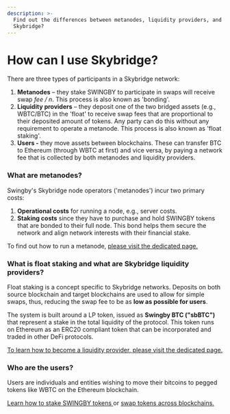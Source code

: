 ```yaml
---
description: >-
  Find out the differences between metanodes, liquidity providers, and users in
  Skybridge?
---
```


# How can I use Skybridge?

There are three types of participants in a Skybridge network:

1. **Metanodes** – they stake SWINGBY to participate in swaps will receive swap _fee / n_. This process is also known as 'bonding'.
2. **Liquidity providers** – they deposit one of the two bridged assets \(e.g., WBTC/BTC\) in the 'float' to receive swap fees that are proportional to their deposited amount of tokens. Any party can do this without any requirement to operate a metanode. This process is also known as 'float staking'.
3. **Users -** they move assets between blockchains. These can transfer BTC to Ethereum \(through WBTC at first\) and vice versa, by paying a network fee that is collected by both metanodes and liquidity providers.

### What are metanodes?

Swingby's Skybridge node operators \('metanodes'\) incur two primary costs: 

1. **Operational costs** for running a node, e.g., server costs.
2. **Staking costs** since they have to purchase and hold SWINGBY tokens that are bonded to their full node. This bond helps them secure the network and align network interests with their financial stake.

To find out how to run a metanode, [please visit the dedicated page.](technical-details/the-swingby-node/)

### What is float staking and what are Skybridge liquidity providers?

Float staking is a concept specific to Skybridge networks. Deposits on both source blockchain and target blockchains are used to allow for simple swaps, thus, reducing the swap fee to be as **low as possible for users**.

The system is built around a LP token, issued as **Swingby BTC \("sbBTC"\)** that represent a stake in the total liquidity of the protocol. This token runs on Ethereum as an ERC20 compliant token that can be incorporated and traded in other DeFi protocols.

[To learn how to become a liquidity provider, please visit the dedicated page.](technical-details/becoming-a-liquidity-provider.md)

### Who are the users?

Users are individuals and entities wishing to move their bitcoins to pegged tokens like WBTC on the Ethereum blockchain.

[Learn how to stake SWINGBY tokens ](getting-start/how-to-stake.md)or [swap tokens across blockchains.](getting-start/how-to-swap-tokens/)

